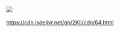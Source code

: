 # [![](https://data.jsdelivr.com/v1/package/gh/2kil/cdn/badge)](https://www.jsdelivr.com/package/gh/2kil/cdn)
https://cdn.jsdelivr.net/gh/2Kil/cdn/64.html
